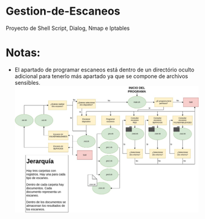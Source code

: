 # Gestion-de-Escaneos
Proyecto de Shell Script, Dialog, Nmap e Iptables
# Notas:
- El apartado de programar escaneos está dentro de un directório oculto adicional para tenerlo más apartado ya que se compone de archivos sensibles.
![image](https://github.com/vjp-DavidCR/Gestion-de-Escaneos/blob/master/image.jpg?raw=true)
